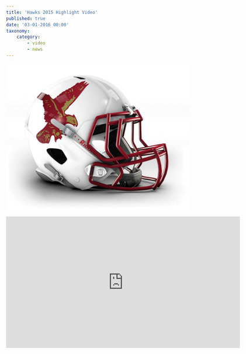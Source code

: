 ```yaml
---
title: 'Hawks 2015 Highlight Video'
published: true
date: '03-01-2016 00:00'
taxonomy:
    category:
        - video
        - news
---
```


![](helmet-remix.png)

<iframe height="360" width="640" frameborder="0" src="http://www.magisto.com/embed/bQ5MPVQXAGpqABJiCzE?l=vem&amp;o=w&amp;c=b"></iframe>